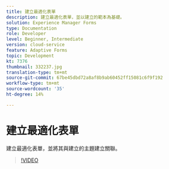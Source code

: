 ```yaml
---
title: 建立最適化表單
description: 建立最適化表單，並以建立的範本為基礎。
solution: Experience Manager Forms
type: Documentation
role: Developer
level: Beginner, Intermediate
version: cloud-service
feature: Adaptive Forms
topic: Development
kt: 7376
thumbnail: 332237.jpg
translation-type: tm+mt
source-git-commit: 67be45dbd72a8af8b9ab60452ff15081c6f9f192
workflow-type: tm+mt
source-wordcount: '35'
ht-degree: 14%

---
```



# 建立最適化表單

建立最適化表單，並將其與建立的主題建立關聯。

>[!VIDEO](https://video.tv.adobe.com/v/332237?quality=12&learn=on)

